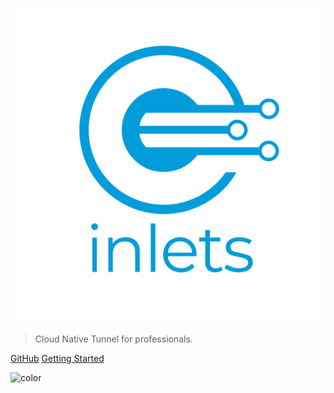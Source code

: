 ![logo](images/inlets-logo.svg ':size=300%')

> Cloud Native Tunnel for professionals.

[GitHub](https://github.com/inlets/)
[Getting Started](#cloud-native-tunnel)

<!-- background color -->
![color](#f0f0f0)
